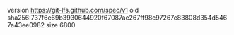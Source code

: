 version https://git-lfs.github.com/spec/v1
oid sha256:737f6e69b3930644920f67087ae267ff98c97267c83808d354d5467a43ee0982
size 6800
